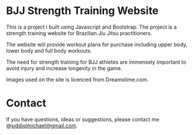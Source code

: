 # BJJ Strength Training Website
This is a project i built using Javascript and Bootstrap. The project is a strength training website for Brazilian Jiu Jitsu practitioners.

The website will provide workout plans for purchase including upper body, lower body and full body workouts. 

The need for strength training for BJJ athletes are immensely important to avoid injury and increase longevity in the game.

Images used on the site is licenced from Dreamstime.com.

# Contact  
If you have questions, ideas or suggestions, please contact me @siddiqimichael@gmail.com.

